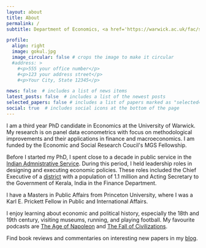 ```yaml
---
layout: about
title: About
permalink: /
subtitle: Department of Economics, <a href='https://warwick.ac.uk/fac/soc/economics/'>The University of Warwick</a>

profile:
  align: right
  image: gokul.jpg
  image_circular: false # crops the image to make it circular
  #address: >
    #<p>555 your office number</p>
    #<p>123 your address street</p>
    #<p>Your City, State 12345</p>

news: false  # includes a list of news items
latest_posts: false  # includes a list of the newest posts
selected_papers: false # includes a list of papers marked as "selected={true}"
social: true  # includes social icons at the bottom of the page
---
```

I am a third year PhD candidate in Economics at the University of Warwick. My research is on panel data econometrics with focus on methodological improvements and their applications in finance and macroeconomics. I am funded by the Economic and Social Research Coucil's MGS Fellowship.

Before I started my PhD, I spent close to a decade in public service in the [Indian Admnistrative Service](https://en.wikipedia.org/wiki/Indian_Administrative_Service). During this period, I held leadership roles in designing and executing economic policies. These roles included the Chief Executive of a [district](https://en.wikipedia.org/wiki/District_magistrate) with a population of 1.1 million and Acting Secretary to the Government of Kerala, India in the Finance Department. 

I have a Masters in Public Affairs from Princeton University, where I was a Karl E. Prickett Fellow in Public and International Affairs.

I enjoy learning about economic and political history, especially the 18th and 19th century, visiting museums, running, and playing football. My favourite podcasts are [The Age of Napoleon](https://ageofnapoleon.com) and [The Fall of Civilizations](https://fallofcivilizationspodcast.com).

Find book reviews and commentaries on interesting new papers in my [blog](/blog/).

